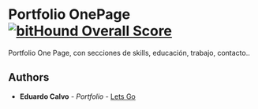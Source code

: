 # Portfolio OnePage [![bitHound Overall Score](https://www.bithound.io/github/edumusiclife/Portfolio-Personal/badges/score.svg)](https://www.bithound.io/github/edumusiclife/Portfolio-Personal)

Portfolio One Page, con secciones de skills, educación, trabajo, contacto..

## Authors

* **Eduardo Calvo** - *Portfolio* - [Lets Go](https://www.educalvolopez.com)





